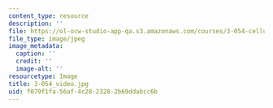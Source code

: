 ```yaml
---
content_type: resource
description: ''
file: https://ol-ocw-studio-app-qa.s3.amazonaws.com/courses/3-054-cellular-solids-structure-properties-and-applications-spring-2015/f079f1fa56af4c2823282b69ddabcc6b_3-054_video.jpg
file_type: image/jpeg
image_metadata:
  caption: ''
  credit: ''
  image-alt: ''
resourcetype: Image
title: 3-054_video.jpg
uid: f079f1fa-56af-4c28-2328-2b69ddabcc6b
---
```

